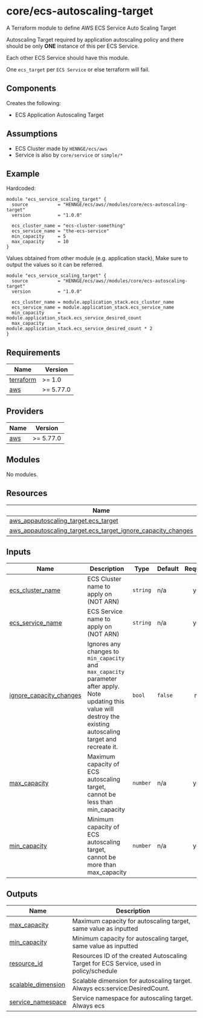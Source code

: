 # core/ecs-autoscaling-target

A Terraform module to define AWS ECS Service Auto Scaling Target

Autoscaling Target required by application autoscaling policy and there should be only **ONE** instance of this per ECS Service.

Each other ECS Service should have this module.

One `ecs_target` per `ECS Service` or else terraform will fail.

## Components

Creates the following:
- ECS Application Autoscaling Target

## Assumptions

- ECS Cluster made by `HENNGE/ecs/aws`
- Service is also by `core/service` or `simple/*`


## Example

Hardcoded:
```hcl
module "ecs_service_scaling_target" {
  source           = "HENNGE/ecs/aws//modules/core/ecs-autoscaling-target"
  version          = "1.0.0"

  ecs_cluster_name = "ecs-cluster-something"
  ecs_service_name = "the-ecs-service"
  min_capacity     = 5
  max_capacity     = 10
}
```


Values obtained from other module (e.g. application stack),
Make sure to output the values so it can be referred.
```hcl
module "ecs_service_scaling_target" {
  source           = "HENNGE/ecs/aws//modules/core/ecs-autoscaling-target"
  version          = "1.0.0"

  ecs_cluster_name = module.application_stack.ecs_cluster_name
  ecs_service_name = module.application_stack.ecs_service_name
  min_capacity     = module.application_stack.ecs_service_desired_count
  max_capacity     = module.application_stack.ecs_service_desired_count * 2
}
```

<!-- BEGINNING OF PRE-COMMIT-TERRAFORM DOCS HOOK -->
## Requirements

| Name | Version |
|------|---------|
| <a name="requirement_terraform"></a> [terraform](#requirement\_terraform) | >= 1.0 |
| <a name="requirement_aws"></a> [aws](#requirement\_aws) | >= 5.77.0 |

## Providers

| Name | Version |
|------|---------|
| <a name="provider_aws"></a> [aws](#provider\_aws) | >= 5.77.0 |

## Modules

No modules.

## Resources

| Name | Type |
|------|------|
| [aws_appautoscaling_target.ecs_target](https://registry.terraform.io/providers/hashicorp/aws/latest/docs/resources/appautoscaling_target) | resource |
| [aws_appautoscaling_target.ecs_target_ignore_capacity_changes](https://registry.terraform.io/providers/hashicorp/aws/latest/docs/resources/appautoscaling_target) | resource |

## Inputs

| Name | Description | Type | Default | Required |
|------|-------------|------|---------|:--------:|
| <a name="input_ecs_cluster_name"></a> [ecs\_cluster\_name](#input\_ecs\_cluster\_name) | ECS Cluster name to apply on (NOT ARN) | `string` | n/a | yes |
| <a name="input_ecs_service_name"></a> [ecs\_service\_name](#input\_ecs\_service\_name) | ECS Service name to apply on (NOT ARN) | `string` | n/a | yes |
| <a name="input_ignore_capacity_changes"></a> [ignore\_capacity\_changes](#input\_ignore\_capacity\_changes) | Ignores any changes to `min_capacity` and `max_capacity` parameter after apply. Note updating this value will destroy the existing autoscaling target and recreate it. | `bool` | `false` | no |
| <a name="input_max_capacity"></a> [max\_capacity](#input\_max\_capacity) | Maximum capacity of ECS autoscaling target, cannot be less than min\_capacity | `number` | n/a | yes |
| <a name="input_min_capacity"></a> [min\_capacity](#input\_min\_capacity) | Minimum capacity of ECS autoscaling target, cannot be more than max\_capacity | `number` | n/a | yes |

## Outputs

| Name | Description |
|------|-------------|
| <a name="output_max_capacity"></a> [max\_capacity](#output\_max\_capacity) | Maximum capacity for autoscaling target, same value as inputted |
| <a name="output_min_capacity"></a> [min\_capacity](#output\_min\_capacity) | Minimum capacity for autoscaling target, same value as inputted |
| <a name="output_resource_id"></a> [resource\_id](#output\_resource\_id) | Resources ID of the created Autoscaling Target for ECS Service, used in policy/schedule |
| <a name="output_scalable_dimension"></a> [scalable\_dimension](#output\_scalable\_dimension) | Scalable dimension for autoscaling target. Always ecs:service:DesiredCount. |
| <a name="output_service_namespace"></a> [service\_namespace](#output\_service\_namespace) | Service namespace for autoscaling target. Always ecs |
<!-- END OF PRE-COMMIT-TERRAFORM DOCS HOOK -->
